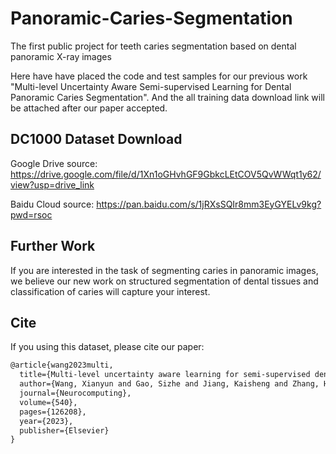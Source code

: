 # Panoramic-Caries-Segmentation
The first public project for teeth caries segmentation based on  dental panoramic X-ray images

Here have have placed the code and test samples for our previous work "Multi-level Uncertainty Aware Semi-supervised
Learning for Dental Panoramic Caries Segmentation". And the all training data download link will be attached after our paper accepted.  

DC1000 Dataset Download
---
Google Drive source: https://drive.google.com/file/d/1Xn1oGHvhGF9GbkcLEtCOV5QvWWqt1y62/view?usp=drive_link

Baidu Cloud source: https://pan.baidu.com/s/1jRXsSQIr8mm3EyGYELv9kg?pwd=rsoc

Further Work
---
If you are interested in the task of segmenting caries in panoramic images, we believe our new work on structured segmentation of dental tissues and classification of caries will capture your interest.

Cite
---
If you using this dataset, please cite our paper:
```markdown
@article{wang2023multi,
  title={Multi-level uncertainty aware learning for semi-supervised dental panoramic caries segmentation},
  author={Wang, Xianyun and Gao, Sizhe and Jiang, Kaisheng and Zhang, Huicong and Wang, Linhong and Chen, Feng and Yu, Jun and Yang, Fan},
  journal={Neurocomputing},
  volume={540},
  pages={126208},
  year={2023},
  publisher={Elsevier}
}
```
